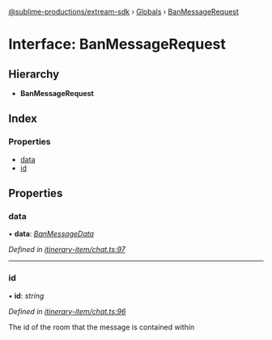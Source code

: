 [@sublime-productions/extream-sdk](../README.md) › [Globals](../globals.md) › [BanMessageRequest](banmessagerequest.md)

# Interface: BanMessageRequest

## Hierarchy

* **BanMessageRequest**

## Index

### Properties

* [data](banmessagerequest.md#data)
* [id](banmessagerequest.md#id)

## Properties

###  data

• **data**: *[BanMessageData](banmessagedata.md)*

*Defined in [itinerary-item/chat.ts:97](https://github.com/Extream-SaaS/ex-sdk/blob/67dc47e/src/itinerary-item/chat.ts#L97)*

___

###  id

• **id**: *string*

*Defined in [itinerary-item/chat.ts:96](https://github.com/Extream-SaaS/ex-sdk/blob/67dc47e/src/itinerary-item/chat.ts#L96)*

The id of the room that the message is contained within
